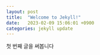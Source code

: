 ```yaml
---
layout: post
title:  "Welcome to Jekyll!"
date:   2023-02-09 15:06:01 +0900
categories: jekyll update
---
```

첫 번째 글을 써봅니다

